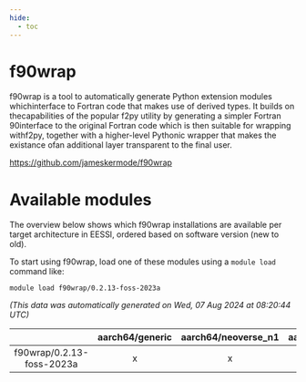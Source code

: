 ```yaml
---
hide:
  - toc
---
```


f90wrap
=======


f90wrap is a tool to automatically generate Python extension modules whichinterface to Fortran code that makes use of derived types. It builds on thecapabilities of the popular f2py utility by generating a simpler Fortran 90interface to the original Fortran code which is then suitable for wrapping withf2py, together with a higher-level Pythonic wrapper that makes the existance ofan additional layer transparent to the final user.

https://github.com/jameskermode/f90wrap
# Available modules


The overview below shows which f90wrap installations are available per target architecture in EESSI, ordered based on software version (new to old).

To start using f90wrap, load one of these modules using a `module load` command like:

```shell
module load f90wrap/0.2.13-foss-2023a
```

*(This data was automatically generated on Wed, 07 Aug 2024 at 08:20:44 UTC)*  

| |aarch64/generic|aarch64/neoverse_n1|aarch64/neoverse_v1|x86_64/generic|x86_64/amd/zen2|x86_64/amd/zen3|x86_64/amd/zen4|x86_64/intel/haswell|x86_64/intel/skylake_avx512|
| :---: | :---: | :---: | :---: | :---: | :---: | :---: | :---: | :---: | :---: |
|f90wrap/0.2.13-foss-2023a|x|x|x|x|x|x|x|x|x|
